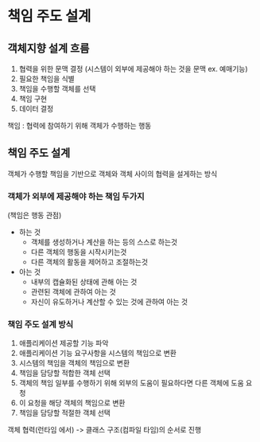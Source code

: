 # 책임 주도 설계

## 객체지향 설계 흐름

1. 협력을 위한 문맥 결정 (시스템이 외부에 제공해야 하는 것을 문맥 ex. 예매기능)
2. 필요한 책임을 식별
3. 책임을 수행할 객체를 선택
4. 책임 구현
5. 데이터 결정

책임 : 협력에 참여하기 위해 객체가 수행하는 행동

## 책임 주도 설계

객체가 수행할 책임을 기반으로 객체와 객체 사이의 협력을 설게하는 방식

### 객체가 외부에 제공해야 하는 책임 두가지

(책임은 행동 관점)

-   하는 것
    -   객체를 생성하거나 계산을 하는 등의 스스로 하는것
    -   다른 객체의 행동을 시작시키는것
    -   다른 객체의 활동을 제어하고 조절하는것
-   아는 것
    -   내부의 캡슐화된 상태에 관해 아는 것
    -   관련된 객체에 관하여 아는 것
    -   자신이 유도하거나 계산할 수 있는 것에 관하여 아는 것

### 책임 주도 설계 방식

1. 애플리케이션 제공할 기능 파악
2. 애플리케이션 기능 요구사항을 시스템의 책임으로 변환
3. 시스템의 책임을 객체의 책임으로 변환
4. 책임을 담당할 적합한 객체 선택
5. 객체의 책임 일부를 수행하기 위해 외부의 도움이 필요하다면 다른 객체에 도움 요청
6. 이 요청을 해당 객체의 책임으로 변환
7. 책임을 담당할 적절한 객체 선택

객체 협력(런타임 에서) -> 클래스 구조(컴파일 타임)의 순서로 진행
